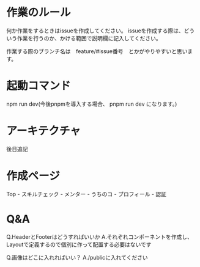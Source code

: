 # 作業のルール

何か作業をするときはissueを作成してください。
issueを作成する際は、どういう作業を行うのか、かける範囲で説明欄に記入してください。

作業する際のブランチ名は　feature/#issue番号　とかがやりやすいと思います。

# 起動コマンド

npm run dev(今後pnpmを導入する場合、 pnpm run dev になります。)

# アーキテクチャ

後日追記

# 作成ページ

Top - スキルチェック
    - メンター
    - うちのコ
    - プロフィール
    - 認証

# Q&A

Q.HeaderとFooterはどうすればいいか
A.それぞれコンポーネントを作成し、Layoutで定義するので個別に作って配置する必要はないです

Q.画像はどこに入れればいい？
A./publicに入れてください
